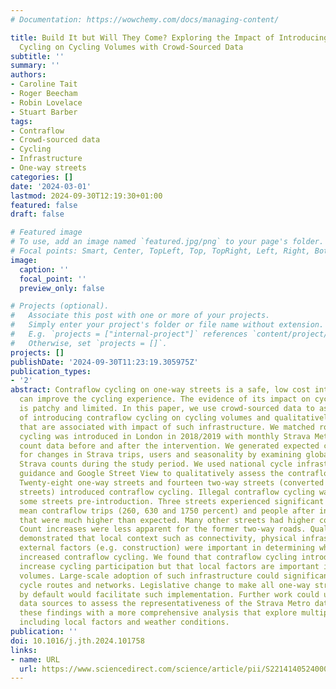 ```yaml
---
# Documentation: https://wowchemy.com/docs/managing-content/

title: Build It but Will They Come? Exploring the Impact of Introducing Contraflow
  Cycling on Cycling Volumes with Crowd-Sourced Data
subtitle: ''
summary: ''
authors:
- Caroline Tait
- Roger Beecham
- Robin Lovelace
- Stuart Barber
tags:
- Contraflow
- Crowd-sourced data
- Cycling
- Infrastructure
- One-way streets
categories: []
date: '2024-03-01'
lastmod: 2024-09-30T12:19:30+01:00
featured: false
draft: false

# Featured image
# To use, add an image named `featured.jpg/png` to your page's folder.
# Focal points: Smart, Center, TopLeft, Top, TopRight, Left, Right, BottomLeft, Bottom, BottomRight.
image:
  caption: ''
  focal_point: ''
  preview_only: false

# Projects (optional).
#   Associate this post with one or more of your projects.
#   Simply enter your project's folder or file name without extension.
#   E.g. `projects = ["internal-project"]` references `content/project/deep-learning/index.md`.
#   Otherwise, set `projects = []`.
projects: []
publishDate: '2024-09-30T11:23:19.305975Z'
publication_types:
- '2'
abstract: Contraflow cycling on one-way streets is a safe, low cost intervention that
  can improve the cycling experience. The evidence of its impact on cycling participation
  is patchy and limited. In this paper, we use crowd-sourced data to assess the impact
  of introducing contraflow cycling on cycling volumes and qualitatively assess factors
  that are associated with impact of such infrastructure. We matched roads where contraflow
  cycling was introduced in London in 2018/2019 with monthly Strava Metro cycling
  count data before and after the intervention. We generated expected counts adjusted
  for changes in Strava trips, users and seasonality by examining global change in
  Strava counts during the study period. We used national cycle infrastructure design
  guidance and Google Street View to qualitatively assess the contraflow infrastructure.
  Twenty-eight one-way streets and fourteen two-way streets (converted to one-way
  streets) introduced contraflow cycling. Illegal contraflow cycling was popular on
  some streets pre-introduction. Three streets experienced significant increases in
  mean contraflow trips (260, 630 and 1750 percent) and people after introduction
  that were much higher than expected. Many other streets had higher counts post-intervention.
  Count increases were less apparent for the former two-way roads. Qualitative assessment
  demonstrated that local context such as connectivity, physical infrastructure and
  external factors (e.g. construction) were important in determining whether the intervention
  increased contraflow cycling. We found that contraflow cycling introduction can
  increase cycling participation but that local factors are important in determining
  volumes. Large-scale adoption of such infrastructure could significantly improve
  cycle routes and networks. Legislative change to make all one-way streets contraflow
  by default would facilitate such implementation. Further work could utilise other
  data sources to assess the representativeness of the Strava Metro data and confirm
  these findings with a more comprehensive analysis that explore multiple factors
  including local factors and weather conditions.
publication: ''
doi: 10.1016/j.jth.2024.101758
links:
- name: URL
  url: https://www.sciencedirect.com/science/article/pii/S2214140524000045
---
```


